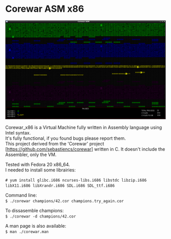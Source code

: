 Corewar ASM x86
=====

![Alt text](img/corewar.png?raw=true "Corewar ASM")

Corewar_x86 is a Virtual Machine fully written in Assembly language using Intel syntax.   
It's fully functional, if you found bugs please report them.   
This project derived from the 'Corewar' project [https://github.com/sebastiencs/corewar] written in C.
It doesn't include the Assembler, only the VM.   

Tested with Fedora 20 x86_64.  
I needed to install some librairies:  

`# yum install glibc.i686 ncurses-libs.i686 libstdc libzip.i686 libX11.i686 libXrandr.i686 SDL.i686 SDL_ttf.i686`
  
Command line:   
`$ ./corewar champions/42.cor champions.try_again.cor`  
  
To dissasemble champions:   
`$ ./corewar -d champions/42.cor`

A man page is also available:   
`$ man ./corewar.man  `
